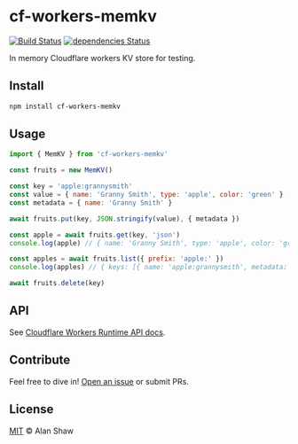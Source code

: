 # cf-workers-memkv

[![Build Status](https://travis-ci.com/alanshaw/cf-workers-memkv.svg?branch=main)](https://travis-ci.com/alanshaw/cf-workers-memkv)
[![dependencies Status](https://status.david-dm.org/gh/alanshaw/cf-workers-memkv.svg)](https://david-dm.org/alanshaw/cf-workers-memkv)

In memory Cloudflare workers KV store for testing.

## Install

```sh
npm install cf-workers-memkv
```

## Usage

```js
import { MemKV } from 'cf-workers-memkv'

const fruits = new MemKV()

const key = 'apple:grannysmith'
const value = { name: 'Granny Smith', type: 'apple', color: 'green' }
const metadata = { name: 'Granny Smith' }

await fruits.put(key, JSON.stringify(value), { metadata })

const apple = await fruits.get(key, 'json')
console.log(apple) // { name: 'Granny Smith', type: 'apple', color: 'green' }

const apples = await fruits.list({ prefix: 'apple:' })
console.log(apples) // { keys: [{ name: 'apple:grannysmith', metadata: { name: 'Granny Smith' } }], list_complete: true }

await fruits.delete(key)
```

## API

See [Cloudflare Workers Runtime API docs](https://developers.cloudflare.com/workers/runtime-apis/kv).

## Contribute

Feel free to dive in! [Open an issue](https://github.com/alanshaw/cf-workers-memkv/issues/new) or submit PRs.

## License

[MIT](LICENSE) © Alan Shaw
